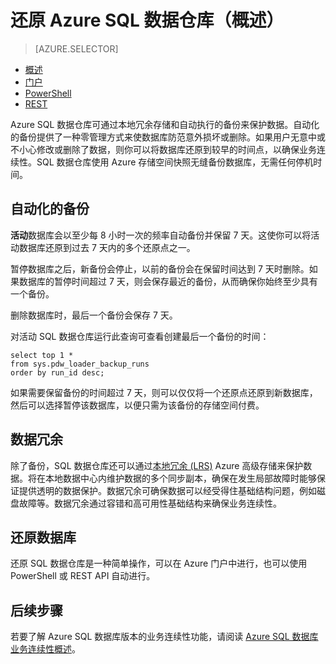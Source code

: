 <properties
   pageTitle="还原 Azure SQL 数据仓库（概述）| Azure"
   description="在 Azure SQL 数据仓库中恢复数据库时的数据库还原选项概述。"
   services="sql-data-warehouse"
   documentationCenter="NA"
   authors="sonyam"
   manager="barbkess"
   editor=""/>  


<tags
   ms.service="sql-data-warehouse"
   ms.date="06/28/2016"
   wacn.date="08/22/2016"/>  



# 还原 Azure SQL 数据仓库（概述）

> [AZURE.SELECTOR]
- [概述][]
- [门户][]
- [PowerShell][]
- [REST][]

Azure SQL 数据仓库可通过本地冗余存储和自动执行的备份来保护数据。自动化的备份提供了一种零管理方式来使数据库防范意外损坏或删除。如果用户无意中或不小心修改或删除了数据，则你可以将数据库还原到较早的时间点，以确保业务连续性。SQL 数据仓库使用 Azure 存储空间快照无缝备份数据库，无需任何停机时间。

## 自动化的备份

**活动**数据库会以至少每 8 小时一次的频率自动备份并保留 7 天。这使你可以将活动数据库还原到过去 7 天内的多个还原点之一。

暂停数据库之后，新备份会停止，以前的备份会在保留时间达到 7 天时删除。如果数据库的暂停时间超过 7 天，则会保存最近的备份，从而确保你始终至少具有一个备份。

删除数据库时，最后一个备份会保存 7 天。

对活动 SQL 数据仓库运行此查询可查看创建最后一个备份的时间：


	select top 1 *
	from sys.pdw_loader_backup_runs 
	order by run_id desc;


如果需要保留备份的时间超过 7 天，则可以仅仅将一个还原点还原到新数据库，然后可以选择暂停该数据库，以便只需为该备份的存储空间付费。

## 数据冗余

除了备份，SQL 数据仓库还可以通过[本地冗余 (LRS)][] Azure 高级存储来保护数据。将在本地数据中心内维护数据的多个同步副本，确保在发生局部故障时能够保证提供透明的数据保护。数据冗余可确保数据可以经受得住基础结构问题，例如磁盘故障等。数据冗余通过容错和高可用性基础结构来确保业务连续性。

## 还原数据库

还原 SQL 数据仓库是一种简单操作，可以在 Azure 门户中进行，也可以使用 PowerShell 或 REST API 自动进行。


## 后续步骤
若要了解 Azure SQL 数据库版本的业务连续性功能，请阅读 [Azure SQL 数据库业务连续性概述][]。

<!--Image references-->

<!--Article references-->
[Azure SQL 数据库业务连续性概述]: /documentation/articles/sql-database-business-continuity/
[本地冗余 (LRS)]: /documentation/articles/storage/storage-redundancy/
[概述]: /documentation/articles/sql-data-warehouse-restore-database-overview/
[门户]: /documentation/articles/sql-data-warehouse-restore-database-portal/
[PowerShell]: /documentation/articles/sql-data-warehouse-restore-database-powershell/
[REST]: /documentation/articles/sql-data-warehouse-restore-database-rest-api/

<!--MSDN references-->


<!--Other Web references-->

<!---HONumber=Mooncake_0815_2016-->
